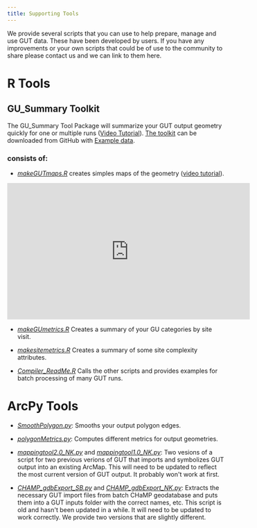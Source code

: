 ```yaml
---
title: Supporting Tools
---
```


We provide several scripts that you can use to help prepare, manage and use GUT data.  These have been developed by users.  If you have any improvements or your own scripts that could be of use to the community to share please contact us and we can link to them here.

# R Tools

## GU_Summary Toolkit
The GU_Summary Tool Package will summarize your GUT output geometry quickly for one or multiple runs ([Video Tutorial](https://youtu.be/lSQjCs54Fjc)). [The toolkit](https://github.com/Riverscapes/pyGUT/tree/master/SupportingTools/Rscripts/GU_Summary) can be downloaded from GitHub with [Example data](https://github.com/Riverscapes/pyGUT/blob/master/ExampleData.zip).

### consists of:

- [*makeGUTmaps.R*](https://github.com/Riverscapes/pyGUT/blob/master/SupportingTools/Rscripts/GU_Summary/makeGUTmaps.R) creates simples maps of the geometry ([video tutorial](https://youtu.be/S1eeWStImko)).

<iframe width="560" height="315" src="https://www.youtube.com/embed/S1eeWStImko" frameborder="0" allow="accelerometer; autoplay; encrypted-media; gyroscope; picture-in-picture" allowfullscreen></iframe>

- [*makeGUmetrics.R*](https://github.com/Riverscapes/pyGUT/blob/master/SupportingTools/Rscripts/GU_Summary/makeGUmetrics.R) Creates a summary of your GU categories by site visit.

- [*makesitemetrics.R*](https://github.com/Riverscapes/pyGUT/blob/master/SupportingTools/Rscripts/GU_Summary/makesitemetrics.R) Creates a summary of some site complexity attributes.   

- [*Compiler_ReadMe.R*](https://github.com/Riverscapes/pyGUT/blob/master/SupportingTools/Rscripts/GU_Summary/Compiler_ReadMe.R) Calls the other scripts and provides examples for batch processing of many GUT runs.


# ArcPy Tools

- [*SmoothPolygon.py*](https://github.com/Riverscapes/pyGUT/blob/master/SupportingTools/ArcPytools/SmoothPolygon.py): Smooths your output polygon edges.
	
- [*polygonMetrics.py*](https://github.com/Riverscapes/pyGUT/blob/master/SupportingTools/ArcPytools/polygonMetrics.py): Computes different metrics for output geometries.

- [*mappingtool2.0_NK.py*](https://github.com/Riverscapes/pyGUT/blob/master/SupportingTools/ArcPytools/mappingtool2.0_NK.py) and [*mappingtool1.0_NK.py*](https://github.com/Riverscapes/pyGUT/blob/master/SupportingTools/ArcPytools/mappingtool1.0_NK.py): Two vesions of a script for two previous verions of GUT that imports and symbolizes GUT output into an existing ArcMap.  This will need to be updated to reflect the most current version of GUT output.  It probably won't work at first.

- [*CHAMP_gdbExport_SB.py*](https://github.com/Riverscapes/pyGUT/blob/master/SupportingTools/ArcPytools/CHaMP_gdbExport_SB.py) and [*CHAMP_gdbExport_NK.py*](https://github.com/Riverscapes/pyGUT/blob/master/SupportingTools/ArcPytools/CHaMP_gdbExport_NK.py): Extracts the necessary GUT import files from batch CHaMP geodatabase and puts them into a GUT inputs folder with the correct names, etc.  This script is old and hasn't been updated in a while.  It will need to be updated to work correctly. We provide two versions that are slightly different.

